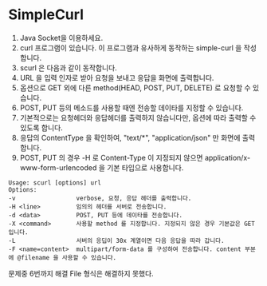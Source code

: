 # SimpleCurl

1. Java Socket을 이용하세요.
2. curl 프로그램이 있습니다. 이 프로그램과 유사하게 동작하는 simple-curl 을 작성합니다.
3. scurl 은 다음과 같이 동작합니다.
4. URL 을 입력 인자로 받아 요청을 보내고 응답을 화면에 출력합니다.
5. 옵션으로 GET 외에 다른 method(HEAD, POST, PUT, DELETE) 로 요청할 수 있습니다.
6. POST, PUT 등의 메소드를 사용할 때엔 전송할 데이타를 지정할 수 있습니다.
7. 기본적으로는 요청헤더와 응답헤더를 출력하지 않습니다만, 옵션에 따라 출력할 수 있도록 합니다.
8. 응답의 ContentType 을 확인하여, "text/*", "application/json" 만 화면에 출력합니다.
9. POST, PUT 의 경우 -H 로 Content-Type 이 지정되지 않으면 application/x-www-form-urlencoded 을 기본 타입으로 사용합니다.

```
Usage: scurl [options] url
Options:
-v                 verbose, 요청, 응답 헤더를 출력합니다.
-H <line>          임의의 헤더를 서버로 전송합니다.
-d <data>          POST, PUT 등에 데이타를 전송합니다.
-X <command>       사용할 method 를 지정합니다. 지정되지 않은 경우 기본값은 GET 입니다.
-L                 서버의 응딥이 30x 계열이면 다음 응답을 따라 갑니다.
-F <name=content>  multipart/form-data 를 구성하여 전송합니다. content 부분에 @filename 을 사용할 수 있습니다.
```

문제중 6번까지 해결 File 형식은 해결하지 못했다.
